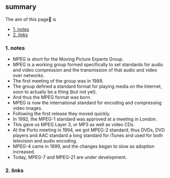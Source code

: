## summary
The aim of this page📝 is

<!-- TOC -->

- [1. notes](#1-notes)
- [2. links](#2-links)

<!-- /TOC -->

### 1. notes
* MPEG is short for the Moving Picture Experts Group. 
* MPEG is a working group formed specifically to set standards for audio and video compression and the transmission of that audio and video over networks. 
* The first meeting of the group was in 1988. 
* The group defined a standard format for playing media on the Internet, soon to actually be a thing (but not yet). 
* And thus the MPEG format was born. 
* MPEG is now the international standard for encoding and compressing video images. 
* Following the first release they moved quickly. 
* In 1992, the MPEG-1 standard was approved at a meeting in London. 
* This gave us MPEG Layer 3, or MP3 as well as video CDs.  
* At the Porto meeting in 1994, we got MPEG-2 standard, thus DVDs, DVD players and AAC standard a long standard for iTunes and used for both television and audio encoding. 
* MPEG-4 came in 1999, and the changes began to slow as adoption increased. 
* Today, MPEG-7 and MPEG-21 are under development.

### 2. links



























